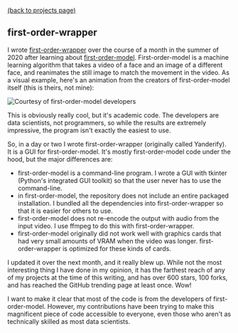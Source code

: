 [(back to projects page)](projects.md)

## first-order-wrapper

I wrote [first-order-wrapper](https://github.com/dunnousername/yanderifier) over the course of a month in the summer of 2020 after learning about [first-order-model](https://aliaksandrsiarohin.github.io/first-order-model-website/). 
First-order-model is a machine learning algorithm that takes a video of a face and an image of a different face, and reanimates the still image to match the movement in the video.
As a visual example, here's an animation from the creators of first-order-model itself (this is theirs, not mine):

![Courtesy of first-order-model developers](https://raw.githubusercontent.com/AliaksandrSiarohin/first-order-model/master/sup-mat/absolute-demo.gif)

This is obviously really cool, but it's academic code. The developers are data scientists, not programmers, so while the results are extremely impressive, the program isn't exactly the easiest to use.

So, in a day or two I wrote first-order-wrapper (originally called Yanderify). It is a GUI for first-order-model. It's mostly first-order-model code under the hood, but the major differences are:
- first-order-model is a command-line program. I wrote a GUI with tkinter (Python's integrated GUI toolkit) so that the user never has to use the command-line.
- in first-order-model, the repository does not include an entire packaged installation. I bundled all the dependencies into first-order-wrapper so that it is easier for others to use.
- first-order-model does not re-encode the output with audio from the input video. I use ffmpeg to do this with first-order-wrapper.
- first-order-model originally did not work well with graphics cards that had very small amounts of VRAM when the video was longer. first-order-wrapper is optimized for these kinds of cards.

I updated it over the next month, and it really blew up. While not the most interesting thing I have done in my opinion, it has the farthest reach of any of my projects at the time of this writing, and has over 600 stars, 100 forks, and has reached the GitHub trending page at least once. Wow!

I want to make it clear that most of the code is from the developers of first-order-model. However, my contributions have been trying to make this magnificent piece of code accessible to everyone, even those who aren't as technically skilled as most data scientists.

